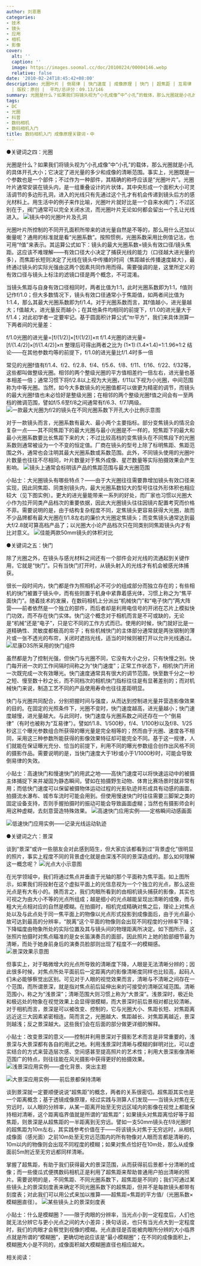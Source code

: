 ```yaml
---
author: 刘恩惠
categories:
- 技术
- 镜头
- 应用
- 相机
- 影像
cover:
  alt: ''
  caption: ''
  image: https://images.soomal.cc/doc/20100224/00004146.webp
  relative: false
date: '2010-02-24T18:45:42+08:00'
description: 光圈叶片 | 倒易律 | 快门速度 | 成像原理 | 快门 | 超焦距 | 互易律 | 模糊圈 | 景深 | 光圈系数 | 源自：www.soomal.com
  | 版权：原创 |  平均/总评分：09.13/146
summary: 光圈是什么？如果我们将镜头视为“小孔成像”中“小孔”的载体，那么光圈就是小孔的具体开孔大小；它决定了进光量的大小和成像的清晰范围。除了光圈之外，在镜头与感光材料之间还有一个部件会对光线的流通起到关键作用，它就是“快门”。只有当快门打开时，从镜头射入的光线才有机会被感光体捕获。所谓景深，就是指对焦点前后延伸出来的可接受的……
tags:
- DC
- 光圈
- 科普
- 数码相机
- 数码相机入门
title: 数码相机入门 成像原理关键词・中
---
```


●关键词之四：光圈



光圈是什么？如果我们将镜头视为“小孔成像”中“小孔”的载体，那么光圈就是小孔的具体开孔大小；它决定了进光量的多少和成像的清晰范围。事实上，光圈既是一个参数也是一个部件；不过作为一种部件，其精确的称呼应该是“光圈叶片”。光圈叶片通常安装在镜头内，是一组重叠设计的片状体，其中央形成一个面积大小可灵活调节的多边形孔洞，进入的光线只有先通过这个孔才有机会传递到镜头后方的感光材料上。用生活中的例子来作比喻，光圈叶片就好比是一个自来水阀门；不过区别在于，阀门通常可以完全关闭水流，而光圈叶片无论如何都会留出一个孔让光线进入。
![镜头中的光圈叶片及孔洞](https://images.soomal.cc/doc/20100224/00004145.webp)





光圈叶片所控制的不同开孔面积所带来的进光量自然是不等的，那么用什么还加以衡量呢？通用的标准就是看“光圈系数”。按照惯例，光圈系数采用比例值记法，也可用“f值”来表示。其运算公式如下：镜头的最大光圈系数=镜头有效口径/镜头焦距。这应该不难理解――有效口径大小决定了捕获光线的能力（口径越大进光量约多），而焦距长短则决定了光线在镜头中传播的时间（焦距越长传播速度越大），最终通过镜头的实际光强由这两个因素共同作用而得。需要强调的是，这里所定义的有效口径与镜头上标注的滤镜口径是两个概念，不可混淆。

当镜头焦距与自身有效口径相同时，两者比值为1:1，此时光圈系数即为1:1，f值则记作f/1.0；但大多数情况下，镜头有效口径通常小于焦距值，如两者间比值为1:1.4，那么其最大光圈系数即为f/1.4。对于光圈系数而言，其f值越小，进光量越大；f值越大，进光量反而越小；在其他条件均相同的前提下，f/1.0的进光量大于f/1.4；对此初学者一定要牢记。基于圆面积计算公式“πr平方”，我们来具体测算一下两者间的光量差：


f/1.0光圈的进光量=[f/(1/2)]×[f/(1/2)]×π
f/1.4光圈的进光量=[f/(1.4/2)]×[f/(1.4/2)]×π
整理后可得出两者之比为 (1×1):(1.4×1.4)=1:1.96≈1:2
结论――在其他参数均等的前提下，f/1.0的进光量比f/1.4时多一倍


常见的光圈f值有f/1.4、f/2、f/2.8、f/4、f/5.6、f/8、f/11、f/16、f/22、f/32等，这些都叫做整级光圈。相邻的两个整级光圈的平方值相差约一倍左右，进光量也基本相差一倍；通常习惯下将f/2.8以上视为大光圈，f/11以下视为小光圈，中间范围称为中等光圈。当然，如今大多数镜头的光圈值都可以做更为精密的调节，而镜头的最大光圈f值也未必恰好是整级光圈；在相邻的两个整级光圈f值之间会有一至两档的微调范围，譬如f/5.6至f/8之间通常有f/6.3、f/7.1两级。
![一款最大光圈为f/2的镜头在不同光圈系数下开孔大小比例示意图](https://images.soomal.cc/doc/20100224/00004146.webp)





对于一款镜头而言，光圈系数有最大、最小两个主要指标。部分变焦镜头的情况会复杂一点――其不同焦距下的最大光圈与最小光圈是不一样的，短焦距下的最大和最小光圈系数要比长焦距下来的大；不过比较高档的变焦镜头在不同焦段下的光圈系数则通常被设为一个不变的恒定值。厂商在镜头的型号上除了标明焦距、焦距范围之外，通常也会注明其最大光圈系数或系数范围。此外，不同镜头使用的光圈叶片数量也往往不尽相同，叶片数量对于焦外成像、星芒数量等实际拍摄效果会产生影响。
![镜头上通常会标明该产品的焦距范围与最大光圈范围](https://images.soomal.cc/doc/20100224/00004147.webp)





小贴士：大光圈镜头有哪些特点？――由于大光圈往往需要靠增加镜头有效口径来实现，因此同焦距、同类别镜头内，最大光圈系数较大的型号往往外形体积也相应较大（见下图实例）。更大的进光量能带来一系列的好处，而厂家也习惯以光圈大小作为拉开同类产品档次的重要依据，因此大光圈镜头往往因镜片配置考究而价格不菲。需要说明的是，由于结构复杂程度不同，定焦镜头更容易获得大光圈，故而不少品牌都有最大光圈在f/1.8左右的廉价大光圈定焦镜头；而变焦镜头通常达到最大f/2.8就可算高档产品了；以光圈大小论产品档次只在同类别同焦距镜头内才有比对意义。
![佳能两款50mm镜头的体积对比](https://images.soomal.cc/doc/20100224/00004148.webp)





●关键词之五：快门

除了光圈之外，在镜头与感光材料之间还有一个部件会对光线的流通起到关键作用，它就是“快门”。只有当快门打开时，从镜头射入的光线才有机会被感光体捕获。

很长一段时间内，快门都是作为照相机必不可少的组成部分而独立存在的；有些相机的快门被置于镜头中，而有些则置于机身中紧靠着感光体，习惯上称之为“焦平面快门”。随着技术的发展，在数码相机上分派出“机械快门”和“电子快门”两大阵营――前者依然是一个独立的部件，而后者却是利用电信号的开闭在芯片上模拟快门功效，而不存在快门实体。快门这个概念对于相机而言是不可或缺的，无论是“机械”还是“电子”，只是它不同的工作方式而已。使用的时候，快门就好比是一道精确性、灵敏度都极高的帘子；有些机械快门的主体部分通常就是两张钢制的薄片或一张不透光的布帘，关闭时遮挡光线，适当的时候则被打开以允许光线通过。
![尼康D3S所采用的快门组件](https://images.soomal.cc/doc/20100224/00004149.webp)





虽然都是为了控制光强，但快门与光圈不同，它没有大小之分，只有快慢之别。快门每开闭一次的工作间隔时间称之为“快门速度”；正常工作状态下，相机快门开闭一次既完成一次有效曝光。快门速度通常具有很大的调节范围，快至数千分之一秒之短、慢至数十秒之长，而不同档次的相机快门指标往往是有显著差别的；而对机械快门来说，制造工艺不同的产品使用寿命也往往差距明显。

快门与光圈共同配合，分别把握时间与强度，从而达到控制进光量并营造影像效果的目的。在固定的光照条件下，光圈不变时，快门速度越高，进光量越小；快门速度越慢，进光量越大。与此同时，快门速度与光圈系数之间还存在一个“倒易律”（有时也被称为“互易律”）。譬如f/1.8、1/500秒，f/4、1/100秒以及f/8、1/25秒这三个曝光参数组合所获得的曝光量是完全相等的；然而由于光圈、速度各不相同，采用这三种参数所能获得的影像效果特征却可能完全不同。基于这一规律，人们就能在保证曝光充分、恰当的前提下，利用不同的曝光参数组合创作出风格不同的摄影作品。需要说明的是，当快门速度大于1秒或小于1/1000秒时，可能会导致倒易律的失效。

小贴士：高速快门和慢速快门的用武之地――高快门速度可以将快速运动中的被摄主体捕捉下来并凝固为静态瞬间，譬如在拍摄野生动物、体育比赛场景时就非常有用；而低快门速度可以保留被摄物体运动过程的光影轨迹并形成具有动感的画面，拍摄流水瀑布、城市车流时可能会用到。但使用慢速快门时往往需要三脚架之类的固定设备支持，否则手握拍摄时的振动可能会导致画面虚糊；当然也有摄影师会利用这种虚糊，去刻意营造特殊效果。
![高速快门应用实例――定格瞬间动感画面](https://images.soomal.cc/doc/20100224/00004150.webp)




![低速快门应用实例――记录光线运动轨迹](https://images.soomal.cc/doc/20100224/00004151.webp)





●关键词之六：景深

谈到“景深”或许一些朋友会对此感到陌生，但大家应该都看到过“背景虚化”很明显的照片，事实上程度不同的背景虚化就是由深浅不同的景深造成的。那么如何理解这一概念呢？
![光点大小示意图](https://images.soomal.cc/doc/20100227/00004203.webp)





在光学领域中，我们将通过焦点并垂直于光轴的那个平面称为焦平面。如上图所示，如果我们将投射在这个虚拟平面上的光信息视为一个个独立的光点，那么这些光点是有大有小的。换而言之，我们肉眼所看到的由相机镜头捕获的影像，其实也可视之为由大小不等的光点所组成；越是细小的光点越能呈现出清晰的成像，而与粗大光点相对应的自然是模糊。在拍摄时，相机完成精确对焦之后，理论上对焦点处以及与此点处于同一焦平面上的物像以光点形式投影到成像面后，由于光点最小故可达到最高的分辨率，“脱离”这个平面的物像则会出现不同程度的分辨率下降；下降幅度由物象所处的实际位置及其与镜头间的物理距离所决定。如下图所示，这张照片拍摄时对焦点瞄准的是女长笛演奏员的面部，因此照片上她的脸部细节最为清晰，而处于她身前身后的演奏员脸部则出现了程度不一的模糊感。
![景深效果示意图](https://images.soomal.cc/doc/20100224/00004152.webp)





但事实上，对于略微增大的光点所导致的清晰度下降，人眼是无法清晰分辨的；因此很多时候，对焦点所处平面前后一定距离内的影像清晰度同样也比较高，起码人们未必能够察觉出区别。可见对于人眼的视觉效果而言，清晰与不清晰之间存在一个范围，而所谓景深，就是指对焦点前后延伸出来的可接受的清晰区域范围。清晰范围小，称之为“浅景深”；清晰范围大则习惯上称为“大景深”。浅景深时，极近处和极远处的物象在视觉效果上会显得很模糊，而大景深时前后景相对都比较清晰。对于相机而言，景深是可以被改变、控制的，它与光圈大小、焦距长短、对焦距离远近这三大因素紧密相连。简而言之，光圈越大、焦距越长、对焦距离越近，景深则越浅；反之景深越大。这些我们会在后面的部分做更详细的解释。

小贴士：改变景深的意义――控制并利用景深对于摄影艺术而言是非常重要的，浅景深与大景深都有各自的用武之地。利用浅景深时清晰与模糊的鲜明对比，可以虚实结合的方式来营造层次感、空间感甚至提高照片的艺术性；利用大景深影像清晰范围广的特点，则往往能在风光摄影中获得更好的拍摄效果。
![浅景深应用实例――虚化背景、突出主题](https://images.soomal.cc/doc/20100224/00004153.webp)




![大景深应用实例――前后景都保持清晰](https://images.soomal.cc/doc/20100224/00004154.webp)





谈到景深就一定要顺便说说“超焦距”的概念，两者的关系很密切。超焦距其实也是一个距离概念；基于透镜成像原理，经过实践与测算人们发现――当镜头对焦在无穷远时，以人眼的分辨率，从某一距离开始至无穷远区域内的影像在视觉上都能保持相对清晰，这个距离临界值就是所谓的“超焦距”；如果镜头对焦距离恰好等于超焦距，则景深是从超焦距的一半距离到无穷远。譬如一支50mm镜头在f/8光圈时的超焦距为10m左右，其实践参考价值在于――将该镜头对焦于无穷远时，从相机成像面（感光面）之前10m处至无穷远范围内的所有物像对人眼而言都是清晰的，10m以内的物像则会出现不同程度的模糊；如果对焦点恰好在10m处，那么从成像面前5m附近至无穷远都同样清晰。

掌握了超焦距，有助于我们获得最大的景深范围，从而获得前后景都十分清晰的成像；而一些傻瓜式便携数码相机正是利用了超焦距来帮助普通用户拍出清晰的照片。需要说明的是，不同焦距、不同光圈系数下，超焦距是不同的；我们可通过某些镜头上的景深刻度表来确定不同光圈系数下的超焦距，但并不是每款镜头都带有刻度表；对此我们可以用公式来加以推算――超焦距=焦距的平方值/（光圈系数×模糊圈直径）。
![某些镜头上的景深刻度表](https://images.soomal.cc/doc/20100224/00004155.webp)





小贴士：什么是模糊圈？――限于肉眼的分辨率，当光点小到一定程度后，人们也就无法分辨它与更小光点之间的大小差异；换句话说，也只有当光点大到一定程度时，我们的肉眼才会察觉到视像的模糊。光点直径是否能被肉眼所分辨的大小临界点就是所谓的“模糊圈”，更确切地说应该是“最小模糊圈”；在不同的成像面积上，模糊圈大小是不同的，成像面积越大模糊圈直径也相应越大。

相关阅读：